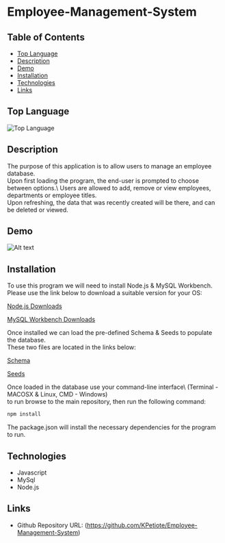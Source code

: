 # Employee-Management-System
## Table of Contents
  * [Top Language](#top-language)
  * [Description](#description)
  * [Demo](#demo)
  * [Installation](#installation)
  * [Technologies](#technologies)
  * [Links](#links)

## Top Language
![Top Language](https://img.shields.io/github/languages/top/kpetiote/employee-management-system)

## Description
The purpose of this application is to allow users to manage an employee database.\
Upon first loading the program, the end-user is prompted to choose between options.\ 
Users are allowed to add, remove or view employees, departments or employee titles.\
Upon refreshing, the data that was recently created will be there, and can be deleted or viewed.

## Demo
![Alt text](./public/assets/images/employee-management-system-website.gif "Employee-Management-System")
 
## Installation
To use this program we will need to install Node.js & MySQL Workbench.\
Please use the link below to download a suitable version for your OS:

[Node.js Downloads](https://nodejs.org/en/download/)

[MySQL Workbench Downloads](https://dev.mysql.com/downloads/workbench/)

Once installed we can load the pre-defined Schema & Seeds to populate the database.\
These two files are located in the links below:

[Schema](db/schema.sql)

[Seeds](db/seeds.sql)

Once loaded in the database use your command-line interface\ 
(Terminal - MACOSX & Linux, CMD - Windows)\
to run browse to the main repository, then run the following command:

```bash
npm install
```
The package.json will install the necessary dependencies for the program to run.

## Technologies
- Javascript
- MySql
- Node.js

## Links
* Github Repository URL: (https://github.com/KPetiote/Employee-Management-System)